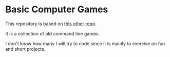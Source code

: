 # Basic Computer Games

This repository is based on [this other repo](https://github.com/coding-horror/basic-computer-games).

It is a collection of old command line games.

I don't know how many I will try to code since it is mainly to exercise on fun and short projects.
